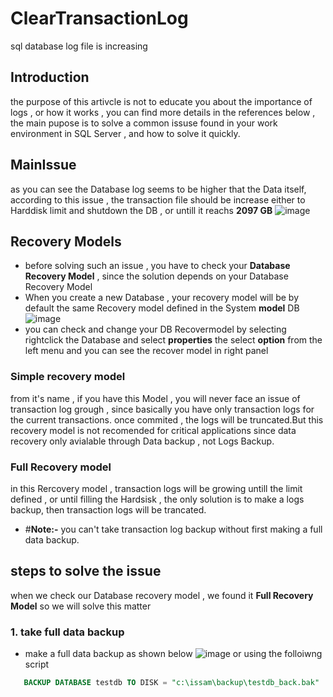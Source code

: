 # ClearTransactionLog
sql database log file is increasing 
## Introduction
the purpose of this artivcle is not to educate you about the importance of logs , or how it works , you can find more details in the references below , 
the main pupose is to solve a common issuse found in your work environment in SQL Server , and how to solve it quickly.

## MainIssue
as you can see the Database log seems to be higher that the Data itself, according to this issue , the transaction file should be increase either to Harddisk limit and shutdown the DB , 
or untill it reachs **2097 GB**
![image](https://github.com/user-attachments/assets/4ade4f16-6e7c-4e1b-9551-c94bd573eabc)
## Recovery  Models
- before solving such an issue , you have to check your **Database Recovery Model** , since the solution depends on your Database Recovery Model
- When you create a new Database , your recovery model will be by default the same Recovery model defined in the System **model** DB 
![image](https://github.com/user-attachments/assets/38de1861-af3d-451a-b838-327f8c0a95ba)
- you can check and change your DB Recovermodel by selecting rightclick the Database and select **properties** the select **option** from the left menu and you can see the recover model in right panel

###  Simple recovery model
from it's name , if you have this Model , you will never face an issue of transaction log grough , since basically you have only transaction logs for the current transactions.
once commited , the logs will be truncated.But this recovery model is not recomended for critical applications since data recovery only avialable through Data backup , not Logs Backup.
### Full Recovery model
in this Rercovery model , transaction logs will be growing untill the limit defined , or until filling the Hardsisk , the only solution is to make a logs backup, then transaction logs will be trancated.
- #**Note:-**
you can't take transaction log backup without first making a full data backup.
## steps to solve the issue
when we check our Database recovery  model , we found it **Full Recovery Model** so we will solve this matter

### 1. take full data backup
- make a full data backup as shown below
![image](https://github.com/user-attachments/assets/ca99b589-7f31-4ee8-b655-559d484de21b)
or using the folloiwng script
```sql
   BACKUP DATABASE testdb TO DISK = "c:\issam\backup\testdb_back.bak"


```





